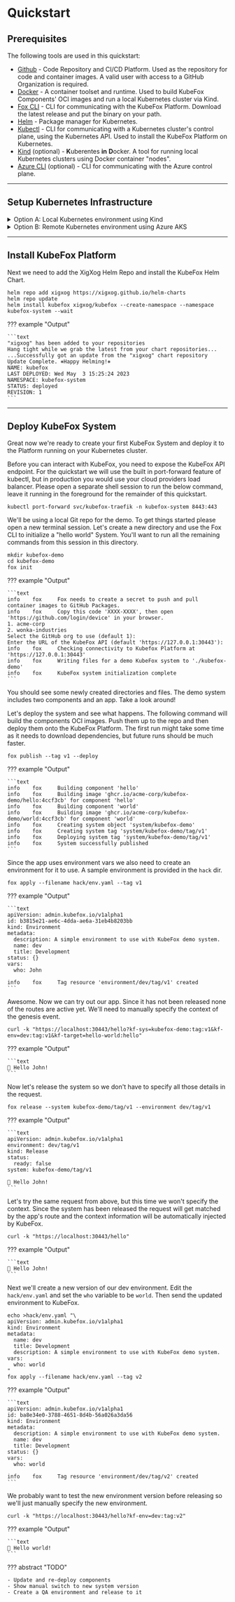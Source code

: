 <!-- markdownlint-disable MD033 -->
# Quickstart

## Prerequisites

The following tools are used in this quickstart:

- [Github](https://github.com/) - Code Repository and CI/CD Platform. Used as the repository for code and container images. A valid user with access to a GitHub Organization is required.
- [Docker](https://docs.docker.com/engine/install/) - A container toolset and runtime. Used to build KubeFox Components' OCI images and run a local Kubernetes cluster via Kind.
- [Fox CLI](https://github.com/xigxog/kubefox-cli/releases/) -
  CLI for communicating with the KubeFox Platform. Download the latest release
  and put the binary on your path.
- [Helm](https://helm.sh/docs/intro/install/) - Package manager for Kubernetes.
- [Kubectl](https://kubernetes.io/docs/tasks/tools/) - CLI for communicating with a Kubernetes cluster's control plane, using the Kubernetes API. Used to install the KubeFox Platform on Kubernetes.
- [Kind](https://kind.sigs.k8s.io/docs/user/quick-start/) (optional) - **K**uberentes
  **in** **D**ocker. A tool for running local Kubernetes clusters using Docker
  container "nodes".
- [Azure CLI](https://learn.microsoft.com/en-us/cli/azure/install-azure-cli) (optional) - CLI for communicating
  with the Azure control plane.

---

## Setup Kubernetes Infrastructure

<details>
<summary>Option A: Local Kubernetes environment using Kind</summary>
<br>
Let's start with setting up a local Kubernetes cluster using Kind. The following
command can be used to create the cluster. It exposes some extra ports to the
local host that allows communicating with the KubeFox Platform easier.

```shell
echo >/tmp/kind-cluster.yaml "\
kind: Cluster
apiVersion: kind.x-k8s.io/v1alpha4
name: kubefox
nodes:
  - role: control-plane
    extraPortMappings:
      - containerPort: 30080
        hostPort: 30080
      - containerPort: 30443
        hostPort: 30443
"
kind create cluster --config /tmp/kind-cluster.yaml --wait 5m
```

  <details>
  <summary>Example Output</summary>
      ```text
      Creating cluster "kubefox" ...
      ✓ Ensuring node image (kindest/node:v1.26.3) 🖼
      ✓ Preparing nodes 📦
      ✓ Writing configuration 📜
      ✓ Starting control-plane 🕹️
      ✓ Installing CNI 🔌
      ✓ Installing StorageClass 💾
      ✓ Waiting ≤ 5m0s for control-plane = Ready ⏳
      • Ready after 15s 💚
      Set kubectl context to "kind-kubefox"
      You can now use your cluster with:

      kubectl cluster-info --context kind-kubefox

      Have a nice day! 👋
      ```
  </details>
</details>
<details>
<summary>Option B: Remote Kubernetes environment using Azure AKS</summary>
<br>
Let's start with setting up a remote Kubernetes cluster using the Azure CLI. The following commands can be used to create and interact with the cluster.

<br>

First you need to login to Azure and select your proper subscription where you want to deploy Kubernetes using the below commands.

```shell
az login
az account show
az account set --subscription <subscription ID here>
```

<br>

Next you need to create a resource Group for the AKS cluster, and deploy AKS. The below example is using EASTUS2 as the region and an example free tier AKS cluster. Note: This command will take > 5 minutes to complete.

```shell
az group create --location eastus2 --name kf-quickstart-infra-eus2-rg

az aks create \
    --resource-group kf-quickstart-infra-eus2-rg \
    --tier free \
    --name kf-quickstart-eus2-aks-01 \
    --location eastus2 \
    --node-count 1 \
    --node-vm-size "Standard_B2s"
```

Once your AKS cluster is ready, you can use the below command to add the cluster to your kubectl configuration using the following command.

```shell
az aks get-credentials \
--resource-group kf-quickstart-infra-eus2-rg  \
--name kf-quickstart-eus2-aks-01 \
```

</details>

---

## Install KubeFox Platform

Next we need to add the XigXog Helm Repo and install the KubeFox Helm Chart.

```shell
helm repo add xigxog https://xigxog.github.io/helm-charts
helm repo update
helm install kubefox xigxog/kubefox --create-namespace --namespace kubefox-system --wait
```

??? example "Output"

    ```text
    "xigxog" has been added to your repositories
    Hang tight while we grab the latest from your chart repositories...
    ...Successfully got an update from the "xigxog" chart repository
    Update Complete. ⎈Happy Helming!⎈
    NAME: kubefox
    LAST DEPLOYED: Wed May  3 15:25:24 2023
    NAMESPACE: kubefox-system
    STATUS: deployed
    REVISION: 1
    ```

---

## Deploy KubeFox System

Great now we're ready to create your first KubeFox System and deploy it to the
Platform running on your Kubernetes cluster. 

Before you can interact with KubeFox, you need to expose the KubeFox API endpoint. For the quickstart we will use the built in port-forward feature of kubectl, but in production you would use your cloud providers load balancer. Please open a separate shell session to run the below command, leave it running in the foreground for the remainder of this quickstart.

```shell
kubectl port-forward svc/kubefox-traefik -n kubefox-system 8443:443
```

We'll be using a local Git repo for the demo. To get things started please open a new terminal session. Let's create a new directory and use the Fox CLI to initialize a "hello world" System. You'll want to run all the remaining commands from this session in this directory.

```shell
mkdir kubefox-demo
cd kubefox-demo
fox init
```

??? example "Output"

    ```text
    info    fox     Fox needs to create a secret to push and pull container images to GitHub Packages.
    info    fox     Copy this code 'XXXX-XXXX', then open 'https://github.com/login/device' in your browser.
    1. acme-corp
    2. wonka-industries
    Select the GitHub org to use (default 1):
    Enter the URL of the KubeFox API (default 'https://127.0.0.1:30443'):
    info    fox     Checking connectivity to Kubefox Platform at 'https://127.0.0.1:30443'
    info    fox     Writing files for a demo KubeFox system to './kubefox-demo'
    info    fox     KubeFox system initialization complete
    ```

You should see some newly created directories and files. The demo system
includes two components and an app. Take a look around!

Let's deploy the system and see what happens. The following command will
build the components OCI images. Push them up to the repo and then deploy them
onto the KubeFox Platform. The first run might take some time as it needs to
download dependencies, but future runs should be much faster.

```shell
fox publish --tag v1 --deploy
```

??? example "Output"

    ```text
    info    fox     Building component 'hello'
    info    fox     Building image 'ghcr.io/acme-corp/kubefox-demo/hello:4ccf3cb' for component 'hello'
    info    fox     Building component 'world'
    info    fox     Building image 'ghcr.io/acme-corp/kubefox-demo/world:4ccf3cb' for component 'world'
    info    fox     Creating system object 'system/kubefox-demo'
    info    fox     Creating system tag 'system/kubefox-demo/tag/v1'
    info    fox     Deploying system tag 'system/kubefox-demo/tag/v1'
    info    fox     System successfully published
    ```

Since the app uses environment vars we also need to create an environment for it
to use. A sample environment is provided in the `hack` dir.

```shell
fox apply --filename hack/env.yaml --tag v1
```

??? example "Output"

    ```text
    apiVersion: admin.kubefox.io/v1alpha1
    id: b3815e21-ae6c-4dda-ae6a-31eb4b8203bb
    kind: Environment
    metadata:
      description: A simple environment to use with KubeFox demo system.
      name: dev
      title: Development
    status: {}
    vars:
      who: John

    info    fox     Tag resource 'environment/dev/tag/v1' created
    ```

Awesome. Now we can try out our app. Since it has not been released none of the
routes are active yet. We'll need to manually specify the context of the genesis
event.

```shell
curl -k "https://localhost:30443/hello?kf-sys=kubefox-demo:tag:v1&kf-env=dev:tag:v1&kf-target=hello-world:hello"
```

??? example "Output"

    ```text
    👋 Hello John!
    ```

Now let's release the system so we don't have to specify all those details in
the request.

```shell
fox release --system kubefox-demo/tag/v1 --environment dev/tag/v1
```

??? example "Output"

    ```text
    apiVersion: admin.kubefox.io/v1alpha1
    environment: dev/tag/v1
    kind: Release
    status:
      ready: false
    system: kubefox-demo/tag/v1

    👋 Hello John!
    ```

Let's try the same request from above, but this time we won't specify the
context. Since the system has been released the request will get matched by the
app's route and the context information will be automatically injected by
KubeFox.

```shell
curl -k "https://localhost:30443/hello"
```

??? example "Output"

    ```text
    👋 Hello John!
    ```

Next we'll create a new version of our dev environment. Edit the `hack/env.yaml`
and set the `who` variable to be `world`. Then send the updated environment to
KubeFox.

```shell
echo >hack/env.yaml "\
apiVersion: admin.kubefox.io/v1alpha1
kind: Environment
metadata:
  name: dev
  title: Development
  description: A simple environment to use with KubeFox demo system.
vars:
  who: world
"
fox apply --filename hack/env.yaml --tag v2
```

??? example "Output"

    ```text
    apiVersion: admin.kubefox.io/v1alpha1
    id: ba8e34e0-3788-4651-8d4b-56a026a3da56
    kind: Environment
    metadata:
      description: A simple environment to use with KubeFox demo system.
      name: dev
      title: Development
    status: {}
    vars:
      who: world

    info    fox     Tag resource 'environment/dev/tag/v2' created
    ```

We probably want to test the new environment version before releasing so we'll
just manually specify the new environment.

```shell
curl -k "https://localhost:30443/hello?kf-env=dev:tag:v2"
```

??? example "Output"

    ```text
    👋 Hello world!
    ```

??? abstract "TODO"

    - Update and re-deploy components
    - Show manual switch to new system version
    - Create a QA environment and release to it
